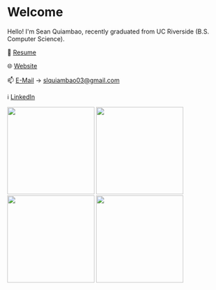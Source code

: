 # Welcome
Hello! I'm Sean Quiambao, recently graduated from UC Riverside (B.S. Computer Science).

📄 [Resume](https://drive.google.com/file/d/1eDd0z8x0G9byke5CMvInPtEMBMRL1VAX/view?usp=sharing)

🌐 [Website](https://seanquiambao.vercel.app/)

📫 [E-Mail](mailto:slquiambao03@gmail.com) -> slquiambao03@gmail.com

ℹ️ [LinkedIn](https://www.linkedin.com/in/squia003)

<img src="https://tenor.com/view/bowser-low-poly-dancing-gif-11333890580656708160.gif" width="200" height="200" /> <img src="https://tenor.com/view/susie-deltarune-sprite-dance-rpg-gif-17485276489273625554.gif" width="200" height="200" /> <img src="https://tenor.com/view/herbert-dancing-herbert-dancing-herbert-p-bear-herbert-bear-gif-11374441192474789535.gif" width="200" height="200" /> <img src="https://tenor.com/view/deltarune-tenna-tennadeltarune-delta-rune-dance-gif-16070350273521275176.gif" width="200" height="200" />
